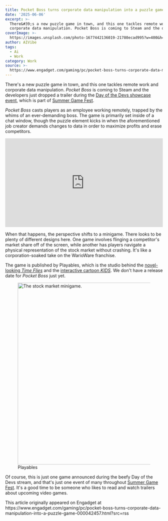 ```yaml
---
title: Pocket Boss turns corporate data manipulation into a puzzle game
date: '2025-06-06'
excerpt: >-
  There&#39;s a new puzzle game in town, and this one tackles remote work and
  corporate data manipulation. Pocket Boss is coming to Steam and the develo...
coverImage: >-
  https://images.unsplash.com/photo-1677442136019-21780ecad995?w=400&h=200&fit=crop&auto=format
author: AIVibe
tags:
  - Ai
  - Work
category: Work
source: >-
  https://www.engadget.com/gaming/pc/pocket-boss-turns-corporate-data-manipulation-into-a-puzzle-game-000042457.html?src=rss
---
```

<p>There&#39;s a new puzzle game in town, and this one tackles remote work and corporate data manipulation. <em>Pocket Boss</em> is coming to Steam and the developers just dropped a trailer during the <a data-i13n="cpos:1;pos:1" href="https://www.engadget.com/gaming/how-to-watch-day-of-the-devs-at-summer-game-fest-2025-150047219.html">Day of the Devs showcase event</a>, which is part of <a data-i13n="cpos:2;pos:1" href="https://www.engadget.com/gaming/summer-game-fest-2025-schedule-announcements-new-games-and-everything-else-to-expect-183538568.html">Summer Game Fest</a>.</p>
<p><em>Pocket Boss</em> casts players as an employee working remotely, trapped by the whims of an ever-demanding boss. The game is primarily set inside of a chat window, though the puzzle element kicks in when the aforementioned job creator demands changes to data in order to maximize profits and erase competitors.</p>
<span id="end-legacy-contents"></span><div id="72e69ba836054d488a4eb82fb24e2237"><div style="left:0;width:100%;height:0;position:relative;padding-bottom:56.25%;"><iframe src="https://www.youtube.com/embed/nqpm7li2oiw?rel=0" style="top:0;left:0;width:100%;height:100%;position:absolute;border:0;" allowfullscreen="" scrolling="no" data-embed-domain="www.youtube.com"></iframe></div></div>
<p>When that happens, the perspective shifts to a minigame. There looks to be plenty of different designs here. One game involves flinging a competitor&#39;s market share off of the screen, while another has players navigate a physical representation of the stock market without crashing. It&#39;s like a corporation-soaked take on the WarioWare franchise.</p>
<p>The game is published by Playables, which is the studio behind the <a data-i13n="cpos:3;pos:1" href="https://www.engadget.com/time-flies-hands-on-summer-game-fest-day-devs-140056653.html">novel-looking <em>Time Flies</em></a> and the <a data-i13n="cpos:4;pos:1" href="https://playkids.ch/">interactive cartoon <em>KIDS</em></a>. We don&#39;t have a release date for <em>Pocket Boss</em> just yet.</p>
<figure><img src="https://s.yimg.com/os/creatr-uploaded-images/2025-06/70ef3140-4231-11f0-878e-8096f5078029" data-crop-orig-src="https://s.yimg.com/os/creatr-uploaded-images/2025-06/70ef3140-4231-11f0-878e-8096f5078029" style="height:582px;width:1037px;" alt="The stock market minigame." data-uuid="f7e1bd2f-3047-3ce1-89f3-b95a43380668"><figcaption></figcaption><div class="photo-credit">Playables</div></figure>

<p>Of course, this is just one game announced during the beefy Day of the Devs stream, and that&#39;s just one event of many throughout <a data-i13n="cpos:5;pos:1" href="https://www.engadget.com/summer-game-fest/">Summer Game Fest</a>. It&#39;s a good time to be someone who likes to read and watch trailers about upcoming video games.</p>This article originally appeared on Engadget at https://www.engadget.com/gaming/pc/pocket-boss-turns-corporate-data-manipulation-into-a-puzzle-game-000042457.html?src=rss

